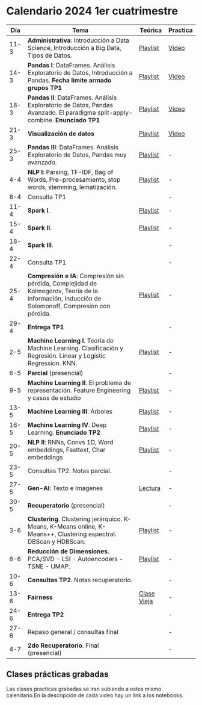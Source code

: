 # Calendario 2024 1er cuatrimestre

| Día | Tema | Teórica | Practica |
|-----|------|---------|----------|
| 11-3 	| **Administrativa**: Introducción a Data Science, Introducción a Big Data, Tipos de Datos.                                                          | [Playlist](https://www.youtube.com/playlist?list=PLeo_qKwGPZYevnuxYBfrvQ32zJJE2--Y4)         | [Video](https://youtu.be/TCuUErBLJ28) |
| 14-3 	| **Pandas I**: DataFrames. Análisis Exploratorio de Datos, Introducción a Pandas. **Fecha límite armado grupos TP1**                                                                   | [Playlist](https://youtube.com/playlist?list=PLeo_qKwGPZYcRxxR-GNmBcLbujTieWpQQ)             | [Video](https://youtu.be/J5vfd2oMV1Q?si=SpNLh9iZ3DR_z3WS) |
| 18-3 	| **Pandas II**: DataFrames. Análisis Exploratorio de Datos, Pandas Avanzado. El paradigma split-apply-combine. **Enunciado TP1**                    | [Playlist](https://www.youtube.com/playlist?list=PLeo_qKwGPZYf9d23qU6_t6hl7ufyfclyW)         | [Video](https://youtu.be/bN9tc_VI9Os?si=NsP8Y0jgXpf8r3Dg) |
| 21-3 	| **Visualización de datos**                                                                                                                         | [Playlist](https://www.youtube.com/playlist?list=PLeo_qKwGPZYf-OzcYqlPIJdU1AHQYb3Ga)         | [Video](https://youtu.be/HFl1svaA2so?si=tPr8gcCcSM8wQ0Kf) |
| 25-3 	| **Pandas III**: DataFrames. Análisis Exploratorio de Datos, Pandas muy avanzado.                                                                   | [Playlist](https://www.youtube.com/playlist?list=PLeo_qKwGPZYeu0ToyqSvq4fmUBrmRTkCp)         | - |
| 4-4 	| **NLP I**: Parsing, TF-IDF, Bag of Words, Pre-procesamiento, stop words, stemming, lematización.                                                   | [Playlist](https://www.youtube.com/playlist?list=PLeo_qKwGPZYfkL8tu3Mg3_5xb1UYGvjWH)         | - |
| 8-4 	| Consulta TP1                                                                                                                                       |                                                                                              | - |
| 11-4 	| **Spark I**.                                                                                                                                       | [Playlist](https://www.youtube.com/playlist?list=PLeo_qKwGPZYck1nRMGJFeWIN2W5IrxoLO)         | - |
| 15-4 	| **Spark II**.                                                                                                                                      | [Playlist](https://www.youtube.com/playlist?list=PLeo_qKwGPZYeu_JRN8eQgzJUfaXUrhsk2)         | - |
| 18-4 	| **Spark III**.                                                                                                                                     |                                                                                              | - |
| 22-4 	| Consulta TP1                                                                                                                                       |                                                                                              | - |
| 25-4 	| **Compresión e IA**: Compresión sin pérdida, Complejidad de Kolmogorov, Teoría de la información, Inducción de Solomonoff, Compresión con pérdida. | [Playlist](https://www.youtube.com/playlist?list=PLeo_qKwGPZYfKGWLlVG8J86OzRgJ8NLcJ)         | - |
| 29-4 	| **Entrega TP1**                                                                                                                                    |                                                                                              | - |
| 2-5 	| **Machine Learning I**. Teoría de Machine Learning. Clasificación y Regresión. Linear y Logistic Regression. KNN.                                  | [Playlist](https://www.youtube.com/playlist?list=PLeo_qKwGPZYesnp_BG0RejQCfHnlthj-5)         | - |
| 6-5 	| **Parcial** (presencial)                                                                                                                           |                                                                                              | - |
| 9-5 	| **Machine Learning II**. El problema de representación. Feature Engineering y casos de estudio                                                     | [Playlist](https://www.youtube.com/playlist?list=PLeo_qKwGPZYf9JstrrlXBf_SSg66aEJQk)         | - |
| 13-5 	| **Machine Learning III**. Árboles                                                                                                                  | [Playlist](https://www.youtube.com/playlist?list=PLeo_qKwGPZYeJQb-M1nE_cnj43uOKZtf2)         | - |
| 16-5 	| **Machine Learning IV**. Deep Learning. **Enunciado TP2**                                                                                          | [Playlist](https://www.youtube.com/playlist?list=PLeo_qKwGPZYeMhP2KGFWFHNDesRCyRB5j)         | - |
| 20-5 	| **NLP II**: RNNs, Convs 1D, Word embeddings, Fasttext, Char embeddings                                                                             | [Playlist](https://www.youtube.com/playlist?list=PLeo_qKwGPZYc3ZKiKx5GJVHc1Qwsejgmx)         | - |
| 23-5 	| Consultas TP2. Notas parcial.                                                                                                                      |                                                                                              | - |
| 27-5 	| **Gen-AI**: Texto e Imagenes                                                                                                                       | [Lectura](https://drive.google.com/file/d/1GEA-D-8802wsDNNPlYXE7IyeV8fwbuid/view?usp=sharing)| - |
| 30-5 	| **Recuperatorio** (presencial)                                                                                                                     |                                                                                              | - |
| 3-6 	| **Clustering**. Clustering jerárquico. K-Means, K-Means online, K-Means++, Clustering espectral. DBScan y HDBScan.                                 | [Playlist](https://www.youtube.com/playlist?list=PLeo_qKwGPZYd6IYbQsMwPSIbDNGsuqByW)         | - |
| 6-6 	| **Reducción de Dimensiones**. PCA/SVD - LSI - Autoencoders - TSNE - UMAP.                                                                          | [Playlist](https://www.youtube.com/playlist?list=PLeo_qKwGPZYeTvoYdNOR9alvMUMfwq-1Z)         | - |
| 10-6 	| **Consultas TP2**. Notas recuperatorio.                                                                                                            |                                                                                              | - |
| 13-6 	| **Fairness**                                                                                                                                       | [Clase Vieja](https://www.youtube.com/watch?v=9VdieuHf3ik)                                   | - |
| 24-6 	| **Entrega TP2**                                                                                                                                    |                                                                                              | - |
| 27-6 	| Repaso general / consultas final                                                                                                                   |                                                                                              | - |
| 4-7 	| **2do Recuperatorio**. Final (presencial)                                                                                                          |                                                                                              | - |

## Clases prácticas grabadas

Las clases practicas grabadas se iran subiendo a estes mismo calendario.En la descripción de cada video hay un link a los notebooks.
